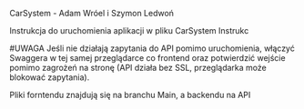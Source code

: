 CarSystem - Adam Wróel i Szymon Ledwoń

Instrukcja do uruchomienia aplikacji w pliku CarSystem Instrukc

#UWAGA Jeśli nie działają zapytania do API pomimo uruchomienia, włączyć Swaggera w tej samej przeglądarce co frontend oraz potwierdzić wejście pomimo zagrożeń na stronę (API działa bez SSL, przeglądarka może blokować zapytania).

Pliki forntendu znajdują się na branchu Main, a backendu na API

